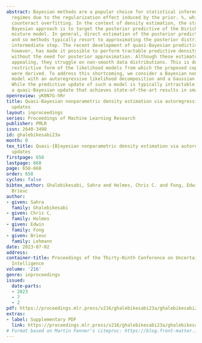 ```yaml
---
abstract: Bayesian methods are a popular choice for statistical inference in small-data
  regimes due to the regularization effect induced by the prior. %, which serves to
  counteract overfitting. In the context of density estimation, the standard nonparametric
  Bayesian approach is to target the posterior predictive of the Dirichlet process
  mixture model. In general, direct estimation of the posterior predictive is intractable
  and so methods typically resort to approximating the posterior distribution as an
  intermediate step. The recent development of quasi-Bayesian predictive copula updates,
  however, has made it possible to perform tractable predictive density estimation
  without the need for posterior approximation. Although these estimators are computationally
  appealing, they struggle on non-smooth data distributions. This is due to the comparatively
  restrictive form of the likelihood models from which the proposed copula updates
  were derived. To address this shortcoming, we consider a Bayesian nonparametric
  model with an autoregressive likelihood decomposition and a Gaussian process prior.
  While the predictive update of such a model is typically intractable, we derive
  a quasi-Bayesian update that achieves state-of-the-art results in small-data regimes.
openreview: yK0N7G-hRr
title: Quasi-Bayesian nonparametric density estimation via autoregressive predictive
  updates
layout: inproceedings
series: Proceedings of Machine Learning Research
publisher: PMLR
issn: 2640-3498
id: ghalebikesabi23a
month: 0
tex_title: Quasi-{B}ayesian nonparametric density estimation via autoregressive predictive
  updates
firstpage: 658
lastpage: 668
page: 658-668
order: 658
cycles: false
bibtex_author: Ghalebikesabi, Sahra and Holmes, Chris C. and Fong, Edwin and Lehmann,
  Brieuc
author:
- given: Sahra
  family: Ghalebikesabi
- given: Chris C.
  family: Holmes
- given: Edwin
  family: Fong
- given: Brieuc
  family: Lehmann
date: 2023-07-02
address:
container-title: Proceedings of the Thirty-Ninth Conference on Uncertainty in Artificial
  Intelligence
volume: '216'
genre: inproceedings
issued:
  date-parts:
  - 2023
  - 7
  - 2
pdf: https://proceedings.mlr.press/v216/ghalebikesabi23a/ghalebikesabi23a.pdf
extras:
- label: Supplementary PDF
  link: https://proceedings.mlr.press/v216/ghalebikesabi23a/ghalebikesabi23a-supp.pdf
# Format based on Martin Fenner's citeproc: https://blog.front-matter.io/posts/citeproc-yaml-for-bibliographies/
---
```

